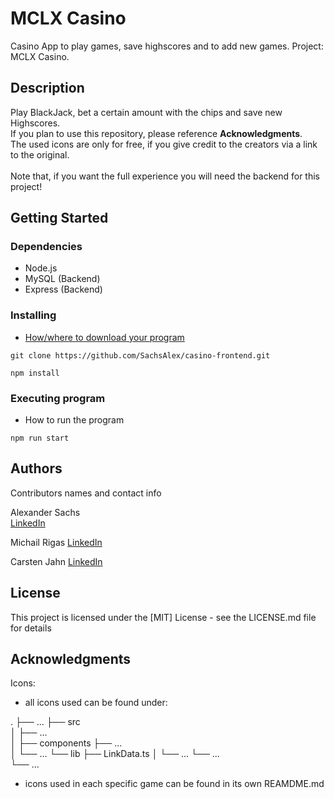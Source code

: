 # MCLX Casino

Casino App to play games, save highscores and to add new games. Project: MCLX Casino.

## Description

Play BlackJack, bet a certain amount with the chips and save new Highscores. <br />
If you plan to use this repository, please reference **Acknowledgments**. <br />
The used icons are only for free, if you give credit to the creators via a link to the original. <br />
<br />
Note that, if you want the full experience you will need the backend for this project!

## Getting Started

### Dependencies

- Node.js
- MySQL (Backend)
- Express (Backend)

### Installing

- [How/where to download your program](https://github.com/SachsAlex/casino-frontend.git)

```
git clone https://github.com/SachsAlex/casino-frontend.git
```

```
npm install
```

### Executing program

- How to run the program

```
npm run start
```

## Authors

Contributors names and contact info

Alexander Sachs  
[LinkedIn](https://www.linkedin.com/in/alexander-sachs-01a917308)

Michail Rigas
[LinkedIn](https://www.linkedin.com/in/michail-rigas-08b17445)

Carsten Jahn
[LinkedIn](https://www.linkedin.com/in/carsten-jahn-056764105/)

## License

This project is licensed under the [MIT] License - see the LICENSE.md file for details

## Acknowledgments

Icons:

- all icons used can be found under:

.
├── ...
├── src                    
│   ├── ...          
│   ├── components    ├── ...               
│   └── ...           └── lib    ├── LinkData.ts
│   └── ...           └── ...   
└── ...

- icons used in each specific game can be found in its own REAMDME.md
